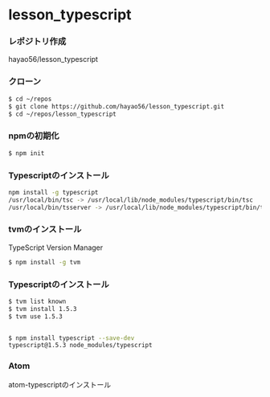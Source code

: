 # lesson_typescript



### レポジトリ作成

hayao56/lesson_typescript

### クローン

```bash
$ cd ~/repos
$ git clone https://github.com/hayao56/lesson_typescript.git
$ cd ~/repos/lesson_typescript
```

### npmの初期化

```bash
$ npm init
```

### Typescriptのインストール

```bash
npm install -g typescript
/usr/local/bin/tsc -> /usr/local/lib/node_modules/typescript/bin/tsc
/usr/local/bin/tsserver -> /usr/local/lib/node_modules/typescript/bin/tsserver
```

### tvmのインストール

TypeScript Version Manager

```bash
$ npm install -g tvm
```

### Typescriptのインストール

```bash
$ tvm list known
$ tvm install 1.5.3
$ tvm use 1.5.3


$ npm install typescript --save-dev
typescript@1.5.3 node_modules/typescript
```

### Atom

atom-typescriptのインストール
